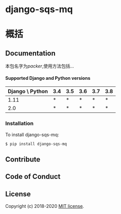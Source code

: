 # django-sqs-mq

# 概括

## Documentation
本包名字为*packer*,使用方法包括...


#### Supported Django and Python versions

Django \ Python | 3.4 | 3.5 | 3.6 | 3.7 | 3.8 |
--------------- | --- | --- | --- | --- | --- |
1.11 |  *  |  *  |  *  |  *  |  *  |
2.0  |  *  |  *  |  *  |  *  |  *  |


### Installation
To install django-sqs-mq:
```shell
$ pip install django-sqs-mq
```

## Contribute



## Code of Conduct



## License

Copyright (c) 2018-2020   [MIT license](https://opensource.org/licenses/MIT).